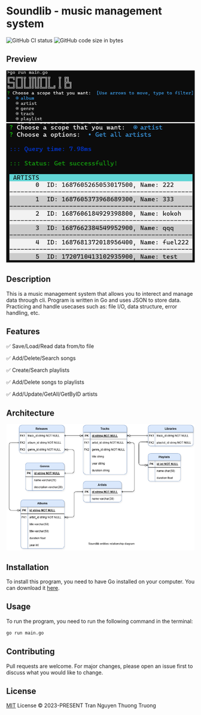 # Soundlib - music management system

![GitHub CI status](https://img.shields.io/github/actions/workflow/status/thuongtruong109/soundlib/ci.yml)
![GitHub code size in bytes](https://img.shields.io/github/languages/code-size/thuongtruong109/soundlib)

## Preview

![Main Menu](/public/1.png)
![Read data](/public/2.png)

## Description

This is a music management system that allows you to interect and manage data through cli. Program is written in Go and uses JSON to store data. Practicing and handle usecases such as: file I/O, data structure, error handling, etc.

## Features

✅ Save/Load/Read data from/to file

✅ Add/Delete/Search songs

✅ Create/Search playlists

✅ Add/Delete songs to playlists

✅ Add/Update/GetAll/GetByID artists

## Architecture

![ERD](/docs/erd.png)

## Installation

To install this program, you need to have Go installed on your computer. You can download it [here](https://golang.org/dl/).

## Usage

To run the program, you need to run the following command in the terminal:

```bash
go run main.go
```

## Contributing

Pull requests are welcome. For major changes, please open an issue first to discuss what you would like to change.

## License

[MIT](LICENSE) License © 2023-PRESENT Tran Nguyen Thuong Truong

<!-- ## References

[Read x write JSON](https://www.developer.com/languages/json-files-golang/)

[Append to Json](https://dev.to/evilcel3ri/append-data-to-json-in-go-5gbj)

[symbol](https://www.cutesymbols.net/p/dot.html) -->
